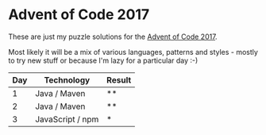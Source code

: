 # Advent of Code 2017

These are just my puzzle solutions for the [Advent of Code 2017](http://adventofcode.com/2017).

Most likely it will be a mix of various languages, patterns and styles - mostly to try new stuff or because I'm lazy for a particular day :-)

| Day    | Technology       | Result  |
| ------ | ---------------- | ------- |
| 1      | Java / Maven     | **      |
| 2      | Java / Maven     | **      |
| 3      | JavaScript / npm | *       |
